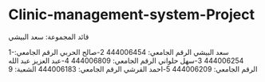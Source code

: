# Clinic-management-system-Project
قائد المجموعة: سعد البيشي

1-سعد البيشي    الرقم الجامعي: 444006454
2-صالح الحربي  الرقم الجامعي: 444006254
3-سهل حلواني   الرقم الجامعي: 444006809
4-عبد العزيز عبد الله  الرقم الجامعي: 444006209
5-احمد القرشي   الرقم الجامعي: 444006183
الشعبة: 9
